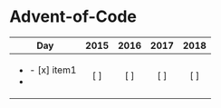 # Advent-of-Code

| Day | 2015 | 2016 | 2017 | 2018 |
| :-: | :-: | :-: | :-: | :-: |
| <ul><li>- [x] item1</li><li> | [ ] | [ ] | [ ] | [ ] |

